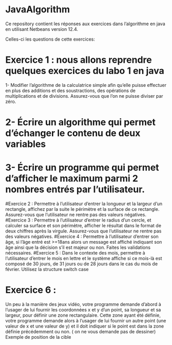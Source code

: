 # JavaAlgorithm
Ce repository contient les réponses aux exercices dans l’algorithme en java en utilisant Netbeans version 12.4.

Celles-ci  les questions de cette exercices: 

# Exercice 1 : nous allons reprendre quelques exercices du labo 1 en java
1-	Modifier l’algorithme de la calculatrice simple afin qu’elle puisse effectuer en plus des additions et des soustractions,  des opérations de multiplications et de divisions. Assurez-vous que l’on ne puisse diviser par zéro.
# 2-	Écrire un algorithme qui permet d’échanger le contenu de deux variables
# 3-	Écrire un programme qui permet d’afficher le maximum parmi 2 nombres entrés par l’utilisateur.

#Exercice 2 : 
Permettre à l’utilisateur d’entrer la longueur et la largeur d’un rectangle, affichez par la suite le périmètre et la surface de ce rectangle. Assurez-vous que l’utilisateur ne rentre pas des valeurs négatives.
#Exercice 3 :
Permettre à l’utilisateur d’entrer le radius d’un cercle, et calculer sa surface et son périmètre, afficher le résultat dans le format de deux chiffres après la virgule. Assurez-vous que l’utilisateur ne rentre pas des valeurs négatives.
#Exercice 4 :
Permettre à l’utilisateur d’entrer son âge, si l’âge entré est >=18ans alors un message est affiché indiquant son âge ainsi que la décision s’il est majeur ou non. Faites les validations nécessaires.
#Exercice 5 :
Dans le contexte des mois, permettre à l’utilisateur d’entrer le mois en lettre et le système affiche si ce mois-là est composé de 30 jours, de 31 jours ou de 28 jours dans le cas du mois de février.
Utilisez la structure switch case
# Exercice 6 :
Un peu à la manière des jeux vidéo, votre programme demande d’abord à l’usager de lui fournir les coordonnées x et y d’un point, sa longueur et sa largeur, pour définir une zone rectangulaire.
Cette zone ayant été définie, votre programme demande alors à l’usager de lui fournir un autre point (une valeur de x et une valeur de y) et il doit indiquer si le point est dans la zone définie précédemment ou non. ( on ne vous demande pas de dessiner)
Exemple de position de la cible



